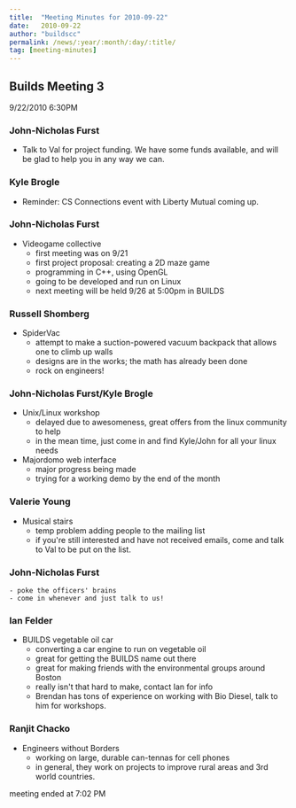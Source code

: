 ```yaml
---
title:  "Meeting Minutes for 2010-09-22"
date:   2010-09-22
author: "buildscc"
permalink: /news/:year/:month/:day/:title/
tag: [meeting-minutes]
---
```


## Builds Meeting 3
9/22/2010
6:30PM

### John-Nicholas Furst
* Talk to Val for project funding. We have some funds available, and will be glad to help you in any way we can.

### Kyle Brogle
* Reminder: CS Connections event with Liberty Mutual coming up.

### John-Nicholas Furst
* Videogame collective
	- first meeting was on 9/21
	- first project proposal: creating a 2D maze game
	- programming in C++, using OpenGL
	- going to be developed and run on Linux
	- next meeting will be held 9/26 at 5:00pm in BUILDS

### Russell Shomberg
* SpiderVac
	- attempt to make a suction-powered vacuum backpack that allows one to climb up walls
	- designs are in the works; the math has already been done
	- rock on engineers!

### John-Nicholas Furst/Kyle Brogle
* Unix/Linux workshop
	- delayed due to awesomeness, great offers from the linux community to help
	- in the mean time, just come in and find Kyle/John for all your linux needs
* Majordomo web interface
	- major progress being made
	- trying for a working demo by the end of the month

### Valerie Young
* Musical stairs
	- temp problem adding people to the mailing list
	- if you're still interested and have not received emails, come and talk to Val to be put on the list.

### John-Nicholas Furst
	- poke the officers' brains
	- come in whenever and just talk to us!

### Ian Felder
* BUILDS vegetable oil car
	- converting a car engine to run on vegetable oil
	- great for getting the BUILDS name out there
	- great for making friends with the environmental groups around Boston
	- really isn't that hard to make, contact Ian for info
	- Brendan has tons of experience on working with Bio Diesel, talk to him for workshops.

### Ranjit Chacko
* Engineers without Borders
	- working on large, durable can-tennas for cell phones
	- in general, they work on projects to improve rural areas and 3rd world countries.

meeting ended at 7:02 PM